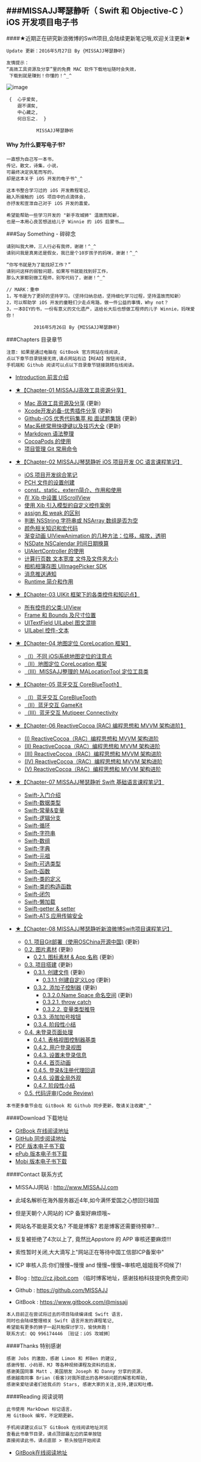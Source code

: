 ###MISSAJJ琴瑟静听（ Swift 和 Objective-C ）iOS 开发项目电子书
---

####★近期正在研究新浪微博的Swift项目,会陆续更新笔记哦,欢迎关注更新★
```objc
Update 更新：2016年5月27日 By {MISSAJJ琴瑟静听} 

友情提示：
“高效工具资源及分享”里的免费 MAC 软件下载地址随时会失效，
 下载到就是赚到！你懂的！^_^
```

![image](MISSAJJHeartProject_200.png)

```objc
 {  心乎爱矣, 
    遐不谓矣,
    中心藏之, 
    何日忘之.  }
           
           MISSAJJ琴瑟静听 
 ```
#### Why 为什么要写电子书? 
 

```objc
一直想为自己写一本书，
传记，散文，诗集，小说，
可最终决定执笔而写的，
却是这本关于 iOS 开发的电子书^_^

这本书整合学习过的 iOS 开发教程笔记，
融入所接触的 iOS 项目中的点滴体会，
亦抒发和宣泄自己对于 iOS 开发的喜爱。

希望能帮助一些学习开发的 "新手攻城狮" 温故而知新，
也是一本用心良苦想送给儿子 Winnie 的 iOS 启蒙书……
```  

###Say Something - 碎碎念
```objc 
请别叫我大神，三人行必有我师，谢谢！^_^
请别问我是真男还是假女，我已是个10岁孩子的妈咪，谢谢！^_^ 

“你写书就是为了能找好工作？”
请别问这样的弱智问题，如果写书就能找到好工作，
那么大家都别做工程师，别写代码了，谢谢！^_^

// MARK：重申 
1，写书是为了更好的坚持学习。（坚持归纳总结，坚持细化学习过程，坚持温故而知新）
2，可以帮助学 iOS 开发的童鞋们少走点弯路，做一件公益的事情，Why not？
3，一本DIY的书，一份有意义的文化遗产，送给长大后也想做工程师的儿子 Winnie，妈咪爱你！

          2016年5月26日 By {MISSAJJ琴瑟静听} 

```
###Chapters 目录章节


```
注意: 如果是通过电脑在 GitBook 官方网站在线阅读,
点以下章节目录链接无效,请点网站右边【READ】按钮阅读,
手机端和 Github 阅读可以点以下目录章节链接跳转在线阅读。
```

* [Introduction 前言介绍](README.md)

* [★【Chapter-01  MISSAJJ高效工具资源分享】](MISSAJJ琴瑟静听高效工具资源及分享/README.md)
   * [Mac 高效工具资源及分享](MISSAJJ琴瑟静听高效工具资源及分享/gao_xiao_gong_ju_zi_yuan_ji_fen_xiang.md)   (更新)
   * [Xcode开发必备-优秀插件分享](MISSAJJ琴瑟静听高效工具资源及分享/xcodekai_fa_bi_5907-_you_xiu_cha_jian_fen_xiang.md)   (更新)
   * [Github-iOS 优秀代码集萃 和 面试题集锦](MISSAJJ琴瑟静听高效工具资源及分享/github-ios_you_xiu_dai_ma_ji_cui_he_mian_shi_ti_ji.md)   (更新)
   * [Mac系统常用快捷键以及技巧大全](MISSAJJ琴瑟静听高效工具资源及分享/macxi_tong_chang_yong_kuai_jie_jian_yi_ji_ji_qiao_.md)   (更新)
   * [Markdown 语法整理](MISSAJJ琴瑟静听高效工具资源及分享/markdownyu_fa_zheng_li.md)
   * [CocoaPods 的使用](MISSAJJ琴瑟静听高效工具资源及分享/cocoapodsde_shi_yong.md)
   * [项目管理 Git 常用命令](MISSAJJ琴瑟静听高效工具资源及分享/xiangmu_guan_li_git_chang_yong_ming_ling.md)
 

* [★【Chapter-02  MISSAJJ琴瑟静听 iOS 项目开发 OC 语言课程笔记】](MISSAJJ琴瑟静听IOS项目开发OC语言课程笔记/README.md)
   * [iOS 项目开发综合笔记](MISSAJJ琴瑟静听IOS项目开发OC语言课程笔记/iosxiang_mu_kai_fa_zong_he_bi_ji.md)
   * [PCH 文件的设置创建](MISSAJJ琴瑟静听IOS项目开发OC语言课程笔记/pchwen_jian_de_she_zhi_chuang_jian.md)
   * [const，static，extern简介、作用和使用](MISSAJJ琴瑟静听IOS项目开发OC语言课程笔记/conststaticexternjian_jie_3001_zuo_yong_he_shi_yon.md)
   * [在 Xib 中设置 UIScrollView](MISSAJJ琴瑟静听IOS项目开发OC语言课程笔记/zaixib_zhong_she_zhi_uiscrollview.md)
   * [使用 Xib 引入模型的自定义控件案例](MISSAJJ琴瑟静听IOS项目开发OC语言课程笔记/shi_yong_xib_yin_ru_mo_xing_de_zi_ding_yi_kong_jia.md)
   * [assign 和 weak 的区别](MISSAJJ琴瑟静听IOS项目开发OC语言课程笔记/assignhe_weak_de_qu_bie.md)
   * [判断 NSString 字符串或 NSArray 数组是否为空](MISSAJJ琴瑟静听IOS项目开发OC语言课程笔记/panduan_nsstring_zi_fu_chuan_huo_nsarray_shu_zu_sh.md)
   * [颜色相关知识和宏代码](MISSAJJ琴瑟静听IOS项目开发OC语言课程笔记/yan_se_xiang_guan_zhi_shi_he_hong_dai_ma.md)
   * [渐变动画 UIViewAnimation 的几种方法：位移，缩放，透明](MISSAJJ琴瑟静听IOS项目开发OC语言课程笔记/jian_bian_dong_hua_uiviewanimation_de_ji_zhong_fan.md)
   * [NSDate NSCalendar 时间日期换算](MISSAJJ琴瑟静听IOS项目开发OC语言课程笔记/nsdate_nscalendarshi_jian_ri_qi_huan_suan.md)
   * [UIAlertController 的使用](MISSAJJ琴瑟静听IOS项目开发OC语言课程笔记/uialertcontrollerde_shi_yong.md)
   * [计算行页数 文本宽度 文件及文件夹大小](MISSAJJ琴瑟静听IOS项目开发OC语言课程笔记/ji_suan_xing_ye_shu_wen_ben_kuan_du_wen_jian_ji_we.md)
   * [相机相簿存图 UIImagePicker SDK](MISSAJJ琴瑟静听IOS项目开发OC语言课程笔记/xiang_jixiang_bu_cun_tu_uiimagepicker_sdk.md)
   * [消息推送通知](MISSAJJ琴瑟静听IOS项目开发OC语言课程笔记/xiao_xi_tui_song_tong_zhi.md)
   * [Runtime 简介和作用](MISSAJJ琴瑟静听IOS项目开发OC语言课程笔记/runtimejian_jie_he_zuo_yong.md)


* [★【Chapter-03  UIKit 框架下的各类控件和知识点】](UIKit框架下的各类控件和知识点/README.md)
   * [所有控件的父类:UIView](UIKit框架下的各类控件和知识点/suo_you_kong_jian_de_fu_7c7b3a_uiview.md)
   * [Frame 和 Bounds 及尺寸位置](UIKit框架下的各类控件和知识点/framehe_bounds_ji_chi_cun_wei_zhi.md)
   * [UITextField UILabel 图文混排](UIKit框架下的各类控件和知识点/uitextfield_uilabel_tu_wen_hun_pai.md)
   * [UILabel 控件-文本](UIKit框架下的各类控件和知识点/uilabelkong_4ef6-_wen_ben.md)


* [★【Chapter-04 地图定位 CoreLocation 框架】](地图定位CoreLocation框架/README.md)
   * [（I）不同 iOSi系统地图定位的注意点](地图定位CoreLocation框架/iff09_bu_tong_ios_xi_tong_di_tu_ding_wei_de_zhu_yi.md)
   * [（II）地图定位 CoreLocation 框架](地图定位CoreLocation框架/iiff09ditu_ding_wei_corelocation_kuang_jia.md)
   * [（III）MISSAJJ整理的 MALocationTool 定位工具类](地图定位CoreLocation框架/iiimissajjzheng_li_de_malocationtool_ding_wei_gong.md)


* [★【Chapter-05 蓝牙交互 CoreBlueTooth】](蓝牙交互CoreBlueTooth/README.md)
   * [（I）蓝牙交互 CoreBlueTooth](蓝牙交互CoreBlueTooth/iff09_lan_ya_jiaohu_corebluetooth.md)
   * [（II）蓝牙交互 GameKit](蓝牙交互CoreBlueTooth/iiff09_lan_ya_jiao_hu_gamekit.md)
   * [（III）蓝牙交互 Mutipeer Connectivity](蓝牙交互CoreBlueTooth/iiiff09_lan_ya_jiaohu_mutipeer_connectivity.md)


* [★【Chapter-06 ReactiveCocoa (RAC) 编程思想和 MVVM 架构进阶】](ReactiveCocoa（RAC）编程思想和MVVM架构进阶/README.md)
   * [(I)  ReactiveCocoa（RAC）编程思想和 MVVM 架构进阶](ReactiveCocoa（RAC）编程思想和MVVM架构进阶/i_reactivecocoa_racff09_bian_cheng_si_xiang_he_mvv.md)
   * [(II)  ReactiveCocoa（RAC）编程思想和 MVVM 架构进阶](ReactiveCocoa（RAC）编程思想和MVVM架构进阶/ii_reactivecocoa_racff09_bian_cheng_si_xiang_he_mv.md)
   * [(III)  ReactiveCocoa（RAC）编程思想和 MVVM 架构进阶](ReactiveCocoa（RAC）编程思想和MVVM架构进阶/iii_reactivecocoa_racff09_bian_cheng_si_xiang_he_m.md)
   * [(IV)  ReactiveCocoa（RAC）编程思想和 MVVM 架构进阶](ReactiveCocoa（RAC）编程思想和MVVM架构进阶/iv_reactivecocoa_racff09_bian_cheng_si_xiang_he_mv.md)
   * [(V) ReactiveCocoa（RAC）编程思想和 MVVM 架构进阶](ReactiveCocoa（RAC）编程思想和MVVM架构进阶/v_reactivecocoaracff09_bian_cheng_si_xiang_he_mvvm.md)


* [★【Chapter-07 MISSAJJ琴瑟静听 Swift 基础语言课程笔记】](MISSAJJ琴瑟静听Swift基础语言课程笔记/SUMMARY.md)
   * [Swift-入门介绍](MISSAJJ琴瑟静听Swift基础语言课程笔记/README.md)
   * [Swift-数据类型](MISSAJJ琴瑟静听Swift基础语言课程笔记/12.md)
   * [Swift-常量&变量](MISSAJJ琴瑟静听Swift基础语言课程笔记/01.md)
   * [Swift-逻辑分支](MISSAJJ琴瑟静听Swift基础语言课程笔记/02.md)
   * [Swift-循环](MISSAJJ琴瑟静听Swift基础语言课程笔记/03.md)
   * [Swift-字符串](MISSAJJ琴瑟静听Swift基础语言课程笔记/04.md)
   * [Swift-数组](MISSAJJ琴瑟静听Swift基础语言课程笔记/05.md)
   * [Swift-字典](MISSAJJ琴瑟静听Swift基础语言课程笔记/06.md)
   * [Swift-元祖](MISSAJJ琴瑟静听Swift基础语言课程笔记/13.md)
   * [Swift-可选类型](MISSAJJ琴瑟静听Swift基础语言课程笔记/14.md)
   * [Swift-函数](MISSAJJ琴瑟静听Swift基础语言课程笔记/07.md)
   * [Swift-类的定义](MISSAJJ琴瑟静听Swift基础语言课程笔记/15.md)
   * [Swift-类的构造函数](MISSAJJ琴瑟静听Swift基础语言课程笔记/16.md)
   * [Swift-闭包](MISSAJJ琴瑟静听Swift基础语言课程笔记/08.md)
   * [Swift-懒加载](MISSAJJ琴瑟静听Swift基础语言课程笔记/09.md)
   * [Swift-getter & setter](MISSAJJ琴瑟静听Swift基础语言课程笔记/10.md)
   * [Swift-ATS 应用传输安全](MISSAJJ琴瑟静听Swift基础语言课程笔记/11.md)


* [★【Chapter-08 MISSAJJ琴瑟静听新浪微博Swift项目课程笔记】](MISSAJJ琴瑟静听新浪微博Swift项目课程笔记/README.md)
   * [0.1. 项目Git部署（使用OSChina开源中国)](MISSAJJ琴瑟静听新浪微博Swift项目课程笔记/oschina.md)   (更新)
   * [0.2. 图片素材](MISSAJJ琴瑟静听新浪微博Swift项目课程笔记/imagesassets.md)   (更新)
       * [0.2.1. 图标素材 & App 名称](MISSAJJ琴瑟静听新浪微博Swift项目课程笔记/imagesassets-01-icon_default.md)  (更新)
   * [0.3. 项目搭建](MISSAJJ琴瑟静听新浪微博Swift项目课程笔记/createproject.md)  (更新)
       * [0.3.1. 创建文件](MISSAJJ琴瑟静听新浪微博Swift项目课程笔记/createproject-01-createfiles.md)  (更新)
           * [0.3.1.1 创建自定义Log](MISSAJJ琴瑟静听新浪微博Swift项目课程笔记/0311_chuang_jian_zi_ding_yi_log.md)  (更新)
       * [0.3.2. 添加子控制器](MISSAJJ琴瑟静听新浪微博Swift项目课程笔记/createproject-02-addchildcontrollers.md)  (更新)
           * [0.3.2.0.Name Space 命名空间](MISSAJJ琴瑟静听新浪微博Swift项目课程笔记/0320name_space_ming_ming_kong_jian.md)  (更新)
           * [0.3.2.1. throw catch](MISSAJJ琴瑟静听新浪微博Swift项目课程笔记/throw_catch.md)
           * [0.3.2.2. 变量类型推导](MISSAJJ琴瑟静听新浪微博Swift项目课程笔记/variablestype.md)
       * [0.3.3. 添加加号按钮](MISSAJJ琴瑟静听新浪微博Swift项目课程笔记/createproject-03-costommaintabbar.md)
       * [0.3.4. 阶段性小结](MISSAJJ琴瑟静听新浪微博Swift项目课程笔记/createproject-04-summary.md)
   * [0.4. 未登录页面处理](MISSAJJ琴瑟静听新浪微博Swift项目课程笔记/visitor.md)
       * [0.4.1. 表格视图控制器基类](MISSAJJ琴瑟静听新浪微博Swift项目课程笔记/visitor-01-basetableviewcontroller.md)
       * [0.4.2. 用户登录视图](MISSAJJ琴瑟静听新浪微博Swift项目课程笔记/visitor-02-userloginview.md)
       * [0.4.3. 设置未登录信息](MISSAJJ琴瑟静听新浪微博Swift项目课程笔记/visitor-03-loginlogic.md)
       * [0.4.4. 首页动画](MISSAJJ琴瑟静听新浪微博Swift项目课程笔记/visitor-04-homeanimation.md)
       * [0.4.5. 登录&注册代理回调](MISSAJJ琴瑟静听新浪微博Swift项目课程笔记/visitor-05-logindelegate.md)
       * [0.4.6. 设置全局外观](MISSAJJ琴瑟静听新浪微博Swift项目课程笔记/visitor-06-setupappearance.md)
       * [0.4.7. 阶段性小结](MISSAJJ琴瑟静听新浪微博Swift项目课程笔记/visitor-07-summary.md)
   * [0.5. 代码评审(Code Review)](MISSAJJ琴瑟静听新浪微博Swift项目课程笔记/code_review.md)

 

```
本书更多章节会在 GitBook 和 Github 同步更新，敬请关注收藏^_^
```
####Download 下载地址
 
* [GitBook 在线阅读地址](https://missajj.gitbooks.io/missajj_iosdevelopment_gitbook/content/)
* [GitHub 同步阅读地址](https://github.com/MISSAJJ/MISSAJJ_IOS_DEVELOPMENT_BOOK)
* [PDF 版本电子书下载](https://www.gitbook.com/download/pdf/book/missajj/missajj_iosdevelopment_gitbook)
* [ePub 版本电子书下载](https://www.gitbook.com/download/epub/book/missajj/missajj_iosdevelopment_gitbook)
* [Mobi 版本电子书下载](https://www.gitbook.com/download/mobi/book/missajj/missajj_iosdevelopment_gitbook)
 
####Contact 联系方式
 
-  MISSAJJ网站 : http://www.MISSAJJ.com 
  - 此域名解析在海外服务器近4年,如今满怀爱国之心想回归祖国
  - 但是天朝个人网站的 ICP 备案好麻烦哦~
  - 网站名不能是英文名? 不能是博客? 若是博客还需要待预审?...
  - 反复被拒绝了4次以上了, 竟然比Appstore 的 APP 审核还要麻烦!!!
  - 索性暂时关闭,大大滴写上"网站正在等待中国工信部ICP备案中"
  - ICP 审核人员:你们慢慢~慢慢 and 慢慢~慢慢~审核吧,姐姐我不伺候了!
  
  
- Blog : http://cz.jiboit.com （临时博客地址，感谢技柏科技提供免费空间）
- Github  : https://github.com/MISSAJJ
- GitBook : https://www.gitbook.com/@missajj

```objc 
本人目前正在尝试将过去的项目陆续编译成 Swift 语言，
同时也会陆续整理相关 Swift 语言开发的课程笔记, 
希望能有更多的狮子一起共勉探讨学习，愉快奔跑！ 
联系方式: QQ 996174446 ［验证：iOS 攻城狮］
``` 
####Thanks 特别感谢 
  
```objc
感谢 Jobs 的激励，感谢 Limon 和 邦Ben 的建议,
感谢传智、小码哥、MJ 等各种视频课程及资料的启发，
感谢美国同事 Matt 、美国朋友 Joseph 和 Danny 分享的资源，
感谢越南同事 Brian (极客)对我所提出的各种SB问题的解答和帮助,
感谢亲爱哒读者们给我点的 Stars, 感谢大家的关注,支持,建议和吐槽。
```
####Reading 阅读说明  

```objc
此书使用 MarkDown 标记语言，
用 GitBook 编写，不定期更新。

手机阅读建议点以下 GitBook 在线阅读地址浏览
查看此书章节目录，请点顶部最左边的菜单按钮
直接阅读此书，请点底部 > 箭头按钮开始阅读
```
 * [GitBook在线阅读地址](https://missajj.gitbooks.io/missajj_iosdevelopment_gitbook/content/)
